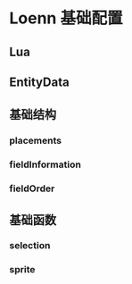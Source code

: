 # Loenn 基础配置

## Lua

## EntityData

## 基础结构

### placements

### fieldInformation

### fieldOrder

## 基础函数

### selection

### sprite
